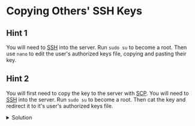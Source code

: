 # Copying Others' SSH Keys

## Hint 1

You will need to [SSH](ssh.md) into the server.
Run `sudo su` to become a root.
Then use `nano` to edit the user's authorized keys file, copying and pasting their key.

## Hint 2

You will first need to copy the key to the server with [SCP](scp.md).
You will need to [SSH](ssh.md) into the server.
Run `sudo su` to become a root.
Then cat the key and redirect it to it's user's authorized keys file.

<details>

<summary>Solution</summary>

## Solution 1

```sh
ssh <YOUR_USERNAME>@<IP>
sudo su
nano /home/<OTHER_USERNAME>/.ssh/authorized_keys
```

Once in the file, copy and paste the key, then save with `Ctrl+S` and exit with `Ctrl+X`

## Solution 2

```sh
scp <OTHER_USERNAME>_ed25519.pub <YOUR_USERNAME>@<IP>:.
ssh <YOUR_USERNAME>@<IP>
sudo su
cat <OTHER_USERNAME>_ed25519.pub >> /home/<OTHER_USERNAME>/.ssh/authorized_keys
```

</details>